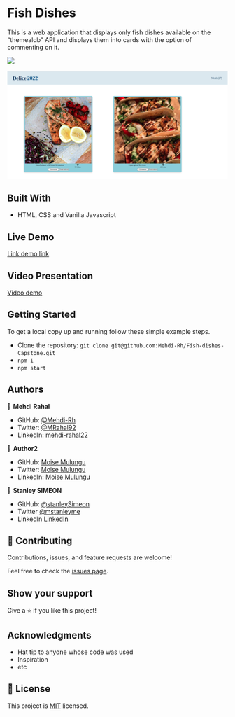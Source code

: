 # Fish Dishes

This is a web application that displays only fish dishes available on the “themealdb” API and displays them into cards with the option of commenting on it.

![](https://img.shields.io/badge/Microverse-blueviolet)

![screenshot](./delicious-meal.png)

## Built With

- HTML, CSS and Vanilla Javascript

## Live Demo

[Link demo link](https://mehdi-rh.github.io/Fish-dishes-Capstone/)


## Video Presentation

[Video demo](https://www.loom.com/share/d94cb47c28e3407bb69af558e4d8fec6)


## Getting Started

To get a local copy up and running follow these simple example steps.

* Clone the repository: ```git clone git@github.com:Mehdi-Rh/Fish-dishes-Capstone.git```
* ```npm i```
* ```npm start```


## Authors

👤 **Mehdi Rahal**

- GitHub: [@Mehdi-Rh](https://github.com/Mehdi-Rh)
- Twitter: [@MRahal92](https://twitter.com/MRahal92)
- LinkedIn: [mehdi-rahal22](https://www.linkedin.com/in/mehdi-rahal22/)

👤 **Author2**

- GitHub: [Moise Mulungu](https://github.com/moise-mulungu)
- Twitter: [Moise Mulungu](https://twitter.com/moise_mulungu)
- LinkedIn: [Moise Mulungu](https://www.linkedin.com/in/mo%C3%AFse-mulungu-a939831b2/)

👤 **Stanley SIMEON**

- GitHub: [@stanleySimeon](https://github.com/stanleySimeon)
- Twitter [@mstanleyme](https://twitter.com/mstanleyme)
- LinkedIn [LinkedIn](https://www.linkedin.com/in/stanley-simeon-881091224/)

## 🤝 Contributing

Contributions, issues, and feature requests are welcome!

Feel free to check the [issues page](https://github.com/Mehdi-Rh/Javascript-Capstone/issues).

## Show your support

Give a ⭐️ if you like this project!

## Acknowledgments

- Hat tip to anyone whose code was used
- Inspiration
- etc

## 📝 License

This project is [MIT](./MIT.md) licensed.

